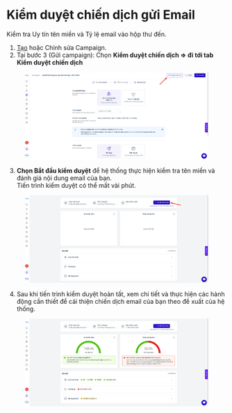 # Kiểm duyệt chiến dịch gửi Email

Kiểm tra Uy tín tên miền và Tỷ lệ email vào hộp thư đến.

1. [Tạo](campaign.md#tao-campaign) hoặc Chỉnh sửa Campaign.
2. Tại bước 3 (Gửi campaign): Chọn **Kiểm duyệt chiến dịch ⇒ đi tới tab Kiểm duyệt chiến dịch**

<figure><img src="../.gitbook/assets/image (6).png" alt=""><figcaption></figcaption></figure>

3. **Chọn Bắt đầu kiểm duyệt** để hệ thống thực hiện kiểm tra tên miền và đánh giá nội dung email của bạn. \
   Tiến trình kiểm duyệt có thể mất vài phút.

<figure><img src="../.gitbook/assets/image (7).png" alt=""><figcaption></figcaption></figure>

4. Sau khi tiến trình kiểm duyệt hoàn tất, xem chi tiết và thực hiện các hành động cần thiết để cải thiện chiến dịch email của bạn theo đề xuất của hệ thống.

<figure><img src="../.gitbook/assets/image (8).png" alt=""><figcaption></figcaption></figure>
